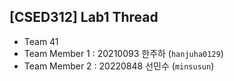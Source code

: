 ## [CSED312] Lab1 Thread
- Team 41
- Team Member 1 : 20210093 한주하 (`hanjuha0129`)
- Team Member 2 : 20220848 선민수 (`minsusun`)